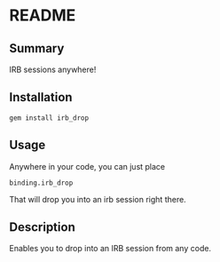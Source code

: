 README
======


Summary
-------
IRB sessions anywhere!


Installation
------------
`gem install irb_drop`


Usage
-----
Anywhere in your code, you can just place

    binding.irb_drop

That will drop you into an irb session right there.


Description
-----------
Enables you to drop into an IRB session from any code.
